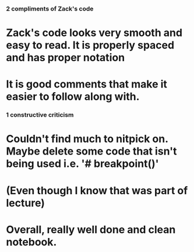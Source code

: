 ### 2 compliments of Zack's code ###

# Zack's code looks very smooth and easy to read. It is properly spaced and has proper notation
# It is good comments that make it easier to follow along with.

### 1 constructive criticism ###

# Couldn't find much to nitpick on. Maybe delete some code that isn't being used i.e. '# breakpoint()'
# (Even though I know that was part of lecture)

# Overall, really well done and clean notebook.
